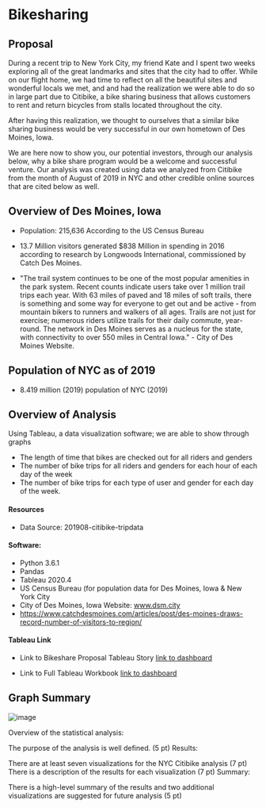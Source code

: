 # Bikesharing

## Proposal 

During a recent trip to New York City, my friend Kate and I spent two weeks exploring all of the great landmarks and sites that the city had to offer. While on our flight home, we had time to reflect on all the beautiful sites and wonderful locals we met, and and had the realization we were able to do so in large part due to Citibike, a bike sharing business that allows customers to rent and return bicycles from stalls located throughout the city. 

After having this realization, we thought to ourselves that a similar bike sharing business would be very successful in our own hometown of Des Moines, Iowa. 

We are here now to show you, our potential investors, through our analysis below, why a bike share program would be a welcome and successful venture. Our analysis was created using data we analyzed from Citibike from the month of August of 2019 in NYC and other credible online sources that are cited below as well.    

## Overview of Des Moines, Iowa

* Population: 215,636 According to the US Census Bureau 

* 13.7 Million visitors generated $838 Million in spending in 2016 according to research by Longwoods International, commissioned   by Catch Des Moines. 

* "The trail system continues to be one of the most popular amenities in the park system. Recent counts indicate users take over 1   million trail trips each year. With 63 miles of paved and 18 miles of soft trails, there is something and some way for everyone   to get out and be active - from mountain bikers to runners and walkers of all ages. Trails are not just for exercise; numerous     riders utilize trails for their daily commute, year-round. The network in Des Moines serves as a nucleus for the state, with       connectivity to over 550 miles in Central Iowa." - City of Des Moines Website.


## Population of NYC as of 2019

* 8.419 million (2019) population of NYC (2019) 

## Overview of Analysis

Using Tableau, a data visualization software; we are able to show through graphs 

* The length of time that bikes are checked out for all riders and genders
* The number of bike trips for all riders and genders for each hour of each day of the week
* The number of bike trips for each type of user and gender for each day of the week.


#### Resources

* Data Source: 201908-citibike-tripdata

#### Software:

* Python 3.6.1
* Pandas
* Tableau 2020.4
* US Census Bureau (for population data for Des Moines, Iowa & New York City 
* City of Des Moines, Iowa Website: www.dsm.city 
* https://www.catchdesmoines.com/articles/post/des-moines-draws-record-number-of-visitors-to-region/

####  Tableau Link

* Link to Bikeshare Proposal Tableau Story 
[link to dashboard](https://10ay.online.tableau.com/t/janolin/views/bikesharing/BIKESHAREPROPOSAL/josefanolin@gmail.com/7091beae-ff1f-4c0a-a4cd-24094643e869?:display_count=n&:showVizHome=n&:origin=viz_share_link)

* Link to Full Tableau Workbook 
[link to dashboard](https://10ay.online.tableau.com/#/site/janolin/workbooks/799809?:origin=card_share_link)


## Graph Summary


![image](https://drive.google.com/uc?export=view&id=1fzot6j08rz7pbQLGLvqqkkuW4BVpOG2Y)

Overview of the statistical analysis:

The purpose of the analysis is well defined. (5 pt)
Results:

There are at least seven visualizations for the NYC Citibike analysis (7 pt)
There is a description of the results for each visualization (7 pt)
Summary:

There is a high-level summary of the results and two additional visualizations are suggested for future analysis (5 pt)
